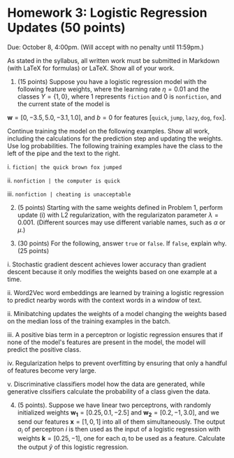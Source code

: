 # Homework 3: Logistic Regression Updates (50 points)

Due:  October 8, 4:00pm.  (Will accept with no penalty until 11:59pm.)

As stated in the syllabus, all written work must be submitted in Markdown (with LaTeX for formulas) or LaTeX.  Show all of your work.



1. (15 points) Suppose you have a logistic regression model with the following feature weights, where the learning rate $\eta=0.01$ and the classes $Y=\{1,0\}$, where 1 represents $\texttt{fiction}$ and 0 is $\texttt{nonfiction}$, and the current state of the model is

$\mathbf{w}=[0, -3.5, 5.0, -3.1, 1.0]$, and $b=0$ for features $[\texttt{quick},\texttt{jump},\texttt{lazy},\texttt{dog},\texttt{fox}]$.

Continue training the model on the following examples.  Show all work, including the calculations for the prediction step and updating the weights. Use log probabilities.  The following training examples have the class to the left of the pipe and the text to the right.

i. `fiction| the quick brown fox jumped`

ii. `nonfiction | the computer is quick`

iii. `nonfiction | cheating is unacceptable`



2. (5 points) Starting with the same weights defined in Problem 1, perform update (i) with L2 regularization, with the regularizaton parameter $\lambda=0.001$.   (Different sources may use different variable names, such as $\alpha$ or $\mu$.) 
   

3.  (30 points) For the following, answer `true` or `false`.  If `false`, explain why. (25 points)

   i. Stochastic gradient descent achieves lower accuracy than gradient descent because it only modifies the weights based on one example at a time.

   ii. Word2Vec word embeddings are learned by training a logistic regression to predict nearby words with the context words in a window of text.

   ii. Minibatching updates the weights of a model changing the weights based on the median loss of the training examples in the batch.

   iii. A positive bias term in a perceptron or logistic regression ensures that if none of the model's features are present in the model, the model will predict the positive class.  

   iv. Regularization helps to prevent overfitting by ensuring that only a handful of features become very large.

   v. Discriminative classifiers model how the data are generated, while generative clssifiers calculate the probability of a class given the data.

4. (5 points).  Suppose we have linear two perceptrons, with randomly initialized weights $\mathbf{w_1}=[0.25, 0.1, -2.5]$ and $\mathbf{w_2}=[0.2, -1, 3.0]$, and we send our features $\mathbf{x}=[1,0,1]$ into all of them simultaneously. The output $a_i$ of perceptron $i$ is then used as the input of a logistic regression with weights $\mathbf{k}=[0.25, -1$], one for each $a_i$ to be used as a feature.  Calculate the output $\hat{y}$ of this logistic regression.

   